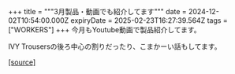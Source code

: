 +++
title = """3月製品・動画でも紹介してます"""
date = 2024-12-02T10:54:00.000Z
expiryDate = 2025-02-23T16:27:39.564Z
tags = ["WORKERS"]
+++
今月もYoutube動画で製品紹介してます。

IVY Trousersの後ろ中心の割りだったり、こまかーい話もしてます。

[[source]](http://eworkers.blogspot.com/2024/12/3_2.html)
